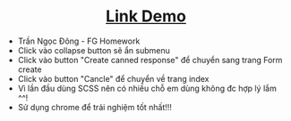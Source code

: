 <h1 style="text-align:center"><a href="https://tndong799.github.io/FGManagePage/" target="_blank">Link Demo</a></h1>
<ul>
    <li>Trần Ngọc Đông - FG Homework</li>
    <li>Click vào collapse button sẽ ẩn submenu</li>
    <li>Click vào button "Create canned response" để chuyển sang trang Form create</li>
    <li>Click vào button "Cancle" để chuyển về trang index</li>
    <li>Vì lần đầu dùng SCSS nên có nhiều chỗ em dùng không đc hợp lý lắm ^^!</li>
    <li>Sử dụng chrome để trải nghiệm tốt nhất!!!</li>
</ul>
